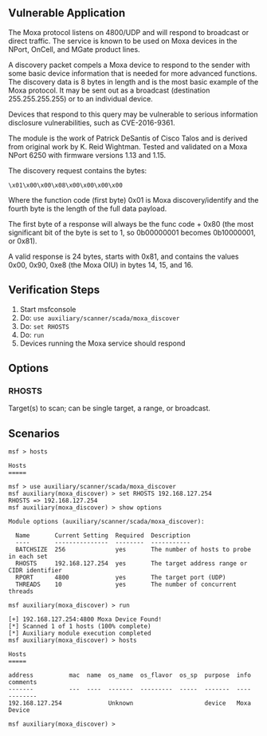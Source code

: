 ## Vulnerable Application

  The Moxa protocol listens on 4800/UDP and will respond to broadcast
  or direct traffic.  The service is known to be used on Moxa devices
  in the NPort, OnCell, and MGate product lines.

  A discovery packet compels a Moxa device to respond to the sender
  with some basic device information that is needed for more advanced
  functions.  The discovery data is 8 bytes in length and is the most
  basic example of the Moxa protocol.  It may be sent out as a
  broadcast (destination 255.255.255.255) or to an individual device.

  Devices that respond to this query may be vulnerable to serious
  information disclosure vulnerabilities, such as CVE-2016-9361.

  The module is the work of Patrick DeSantis of Cisco Talos and is
  derived from original work by K. Reid Wightman. Tested and validated
  on a Moxa NPort 6250 with firmware versions 1.13 and 1.15.

  The discovery request contains the bytes:
  
  `\x01\x00\x00\x08\x00\x00\x00\x00`

  Where the function code (first byte) 0x01 is Moxa discovery/identify
  and the fourth byte is the length of the full data payload.

  The first byte of a response will always be the func code + 0x80
  (the most significant bit of the byte is set to 1, so 0b00000001
  becomes 0b10000001, or 0x81).

  A valid response is 24 bytes, starts with 0x81, and contains the values
  0x00, 0x90, 0xe8 (the Moxa OIU) in bytes 14, 15, and 16.

## Verification Steps

  1. Start msfconsole
  2. Do: ```use auxiliary/scanner/scada/moxa_discover```
  3. Do: ```set RHOSTS```
  4. Do: ```run```
  4. Devices running the Moxa service should respond

## Options

### RHOSTS

  Target(s) to scan; can be single target, a range, or broadcast.

## Scenarios

  ```
  msf > hosts

  Hosts
  =====

  msf > use auxiliary/scanner/scada/moxa_discover
  msf auxiliary(moxa_discover) > set RHOSTS 192.168.127.254
  RHOSTS => 192.168.127.254
  msf auxiliary(moxa_discover) > show options

  Module options (auxiliary/scanner/scada/moxa_discover):

    Name       Current Setting  Required  Description
    ----       ---------------  --------  -----------
    BATCHSIZE  256              yes       The number of hosts to probe in each set
    RHOSTS     192.168.127.254  yes       The target address range or CIDR identifier
    RPORT      4800             yes       The target port (UDP)
    THREADS    10               yes       The number of concurrent threads

  msf auxiliary(moxa_discover) > run

  [+] 192.168.127.254:4800 Moxa Device Found!
  [*] Scanned 1 of 1 hosts (100% complete)
  [*] Auxiliary module execution completed
  msf auxiliary(moxa_discover) > hosts

  Hosts
  =====

  address          mac  name  os_name  os_flavor  os_sp  purpose  info         comments
  -------          ---  ----  -------  ---------  -----  -------  ----         --------
  192.168.127.254             Unknown                    device   Moxa Device

  msf auxiliary(moxa_discover) >
  ```
